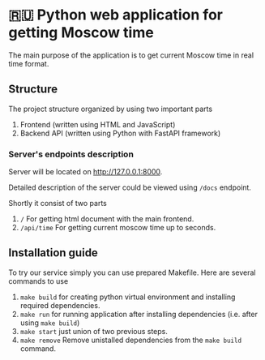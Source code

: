 # 🇷🇺 Python web application for getting Moscow time
The main purpose of the application is to get current Moscow time in real time format. 

## Structure
The project structure organized by using two important parts

1. Frontend (written using HTML and JavaScript)
2. Backend API (written using Python with FastAPI framework)

### Server's endpoints description
Server will be located on http://127.0.0.1:8000.


Detailed description of the server could be viewed using `/docs` endpoint.

Shortly it consist of two parts
1. `/` For getting html document with the main frontend.
2. `/api/time` For getting current moscow time up to seconds.

## Installation guide
To try our service simply you can use prepared Makefile. 
Here are several commands to use
1. `make build` for creating python virtual environment and installing required dependencies.
2. `make run` for running application after installing dependencies (i.e. after using `make build`)
3. `make start` just union of two previous steps.
4. `make remove` Remove unistalled dependencies from the `make build` command.
